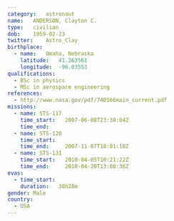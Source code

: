 ```yaml
---
category:	astronaut
name:	ANDERSON, Clayton C.
type:	civilian
dob:	1959-02-23
twitter:	Astro_Clay
birthplace:
  - name:	Omaha, Nebraska
    latitude:	41.263561
    longitude:	-96.03553
qualifications:
  - BSc in physics
  - MSc in aerospace engineering
references:
  - http://www.nasa.gov/pdf/740566main_current.pdf
missions:
  - name: STS-117
    time_start:   2007-06-08T23:38:04Z
    time_end:     
  - name: STS-120
    time_start:   
    time_end:     2007-11-07T18:01:18Z
  - name: STS-131
    time_start:   2010-04-05T10:21:22Z
    time_end:     2010-04-20T13:08:36Z
evas:
  - time_start: 
    duration:   38h28m
gender:	Male
country:
  - USA
---
```

